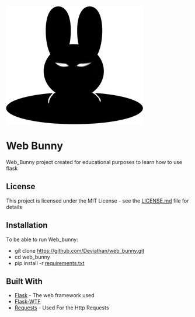 ![alt text](https://github.com/Deviathan/web_bunny/blob/master/static/main.png)

# Web Bunny 

Web_Bunny project created for educational purposes to learn how to use flask


## License

This project is licensed under the MIT License - see the [LICENSE.md](LICENSE.md) file for details

## Installation

To be able to run Web_bunny:
* git clone https://github.com/Deviathan/web_bunny.git
* cd web_bunny
* pip install -r [requirements.txt](requirements.txt)

## Built With

* [Flask](http://flask.pocoo.org/) - The web framework used
* [Flask-WTF](https://flask-wtf.readthedocs.io/en/stable/) 
* [Requests](http://docs.python-requests.org) - Used For the Http Requests




